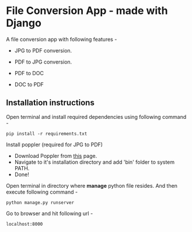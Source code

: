 # File Conversion App - made with Django
A file conversion app with following features - 

 - JPG to PDF conversion.
 - PDF to JPG conversion.

 - PDF to DOC
 - DOC to PDF

## Installation instructions
Open terminal and install required dependencies using following command -

    pip install -r requirements.txt

Install poppler (required for JPG to PDF)

 - Download Poppler from [this](http://blog.alivate.com.au/poppler-windows/) page.
 - Navigate to it's installation directory and add 'bin' folder to system PATH.
 - Done!

Open terminal in directory where **manage** python file resides. And then execute following command -

    python manage.py runserver
    
Go to browser and hit following url -

    localhost:8000
